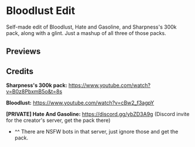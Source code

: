 # Bloodlust Edit

Self-made edit of Bloodlust, Hate and Gasoline, and Sharpness's 300k pack, along with a glint. Just a mashup of all three of those packs.

## Previews


## Credits

**Sharpness's 300k pack:** https://www.youtube.com/watch?v=B0z8PbxmB5o&t=8s

**Bloodlust:** https://www.youtube.com/watch?v=cBw2_f3agpY

**[PRIVATE] Hate And Gasoline:** https://discord.gg/ybZD3A9g (Discord invite for the creator's server, get the pack there)
* ^^ There are NSFW bots in that server, just ignore those and get the pack.
